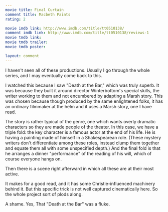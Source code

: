 ```yaml
---
movie title: Final Curtain
comment title: Macbeth Paints
rating: 2

movie imdb link: http://www.imdb.com/title/tt0510138/
comment imdb link: http://www.imdb.com/title/tt0510138/reviews-1
movie tmdb link: 
movie tmdb trailer: 
movie tmdb poster: 

layout: comment
---
```


I haven't seen all of these productions. Usually I go through the whole series, and I may eventually come back to this.

I watched this because I saw "Death at the Bar," which was truly superb. It was because they built it around director Winterbottom's special skills, the writer working to them and not encumbered by adapting a Marsh story. This was chosen because though produced by the same enlightened folks, it has an ordinary filmmaker at the helm and it uses a Marsh story, one I have read.

The story is rather typical of the genre, one which wants overly dramatic characters so they are made people of the theater. In this case, we have a triple fold: the key character is a famous actor at the end of his life. He is having a painting made of himself in a Shakespearean role. (These mystery writers don't differentiate among these roles, instead clump them together and equate them all with some unspecified depth.) And the final fold is that he arranges a dinner "performance" of the reading of his will, which of course everyone hangs on.

Then there is a scene right afterward in which all these are at their most active.

It makes for a good read, and it has some Christie-influenced machinery behind it. But this specific trick is not well captured cinematically here. So the whole project sort of plods along.

A shame. Yes, That "Death at the Bar" was a fluke.